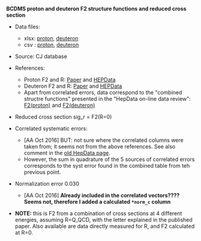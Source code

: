 __BCDMS proton and deuteron F2 structure functions and reduced cross section__

* Data files: 
  * xlsx: [proton](../data/JAM/10016.xlsx), [deuteron](../data/JAM/10017.xlsx)
  * csv : [proton](../data/JAM/csv/10016.csv), [deuteron](../data/JAM/csv/10017.csv)

* Source: CJ database

* References:
  * Proton F2 and R: [Paper](https://inspirehep.net/record/276661?ln=en)
  and [HEPData](https://hepdata.net/record/ins285519) 
  * Deuteron F2 and R: [Paper](https://inspirehep.net/record/285497?ln=en)
  and [HEPData](https://hepdata.net/record/ins285497)
  * Apart from correlated errors, data correspond to the "combined structre functions" presented in the "HepData on-line data review":
[F2(proton)](http://hepdata.cedar.ac.uk/review-cgi/struct3/BCDMS/PL223B485/f2protcomb) 
and [F2(deuteron)](http://hepdata.cedar.ac.uk/review-cgi/struct3/BCDMS/PL237B592/f2nucldeutcomb)

* Reduced cross section sig_r = F2(R=0)

* Correlated systematic errors:
  * [AA Oct 2016] BUT: not sure where the correlated columns were taken from; it seems not from the above references. See also comment in the [old HepData page](http://hepdata.cedar.ac.uk/view/ins285497).
  * However, the sum in quadrature of the 5 sources of correlated errors corresponds to the syst error found in the combined table from teh previous point.

* Normalization error 0.030
   * [AA Oct 2016] __Already included in the correlated vectors???? Seems not, therefore I added a calculated `*norm_c` column__

* __NOTE:__ this is F2 from a combination of cross sections at 4 different energies, assuming R=Q_QCD, with the letter explained in the published paper.
Also available are data directly measured for R, and F2 calculated at R=0.
